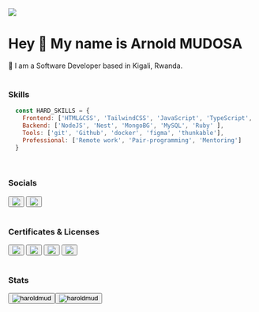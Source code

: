 <img align="center" src="https://camo.githubusercontent.com/cae12fddd9d6982901d82580bdf321d81fb299141098ca1c2d4891870827bf17/68747470733a2f2f6d69726f2e6d656469756d2e636f6d2f6d61782f313336302f302a37513379765349765f7430696f4a2d5a2e676966"/>

# Hey 👋 My name is Arnold MUDOSA

📍 I am a Software Developer based in Kigali, Rwanda. <br><br>

### Skills
```javascript
  const HARD_SKILLS = {
    Frontend: ['HTML&CSS', 'TailwindCSS', 'JavaScript', 'TypeScript', 'React', 'ReactNative', 'Next'],
    Backend: ['NodeJS', 'Nest', 'MongoBG', 'MySQL', 'Ruby' ],
    Tools: ['git', 'Github', 'docker', 'figma', 'thunkable'],
    Professional: ['Remote work', 'Pair-programming', 'Mentoring']
  }
```
 <br>
 
### Socials
<button><a href="https://twitter.com/](https://twitter.com/MudosaHarold"><img src="https://img.shields.io/badge/twitter-%23D14836.svg?&style=for-the-badge&logo=twitter&logoColor=blue"></a></button>
<button><a href="https://www.linkedin.com/in//](https://www.linkedin.com/in/harold-mudosa-40124021b"><img src="https://img.shields.io/badge/linkedin-%230077B5.svg?&style=for-the-badge&logo=linkedin&logoColor=white"></a></button>
<br><br>
### Certificates & Licenses

<button> <a href="https://api.accredible.com/v1/frontend/credential_website_embed_image/certificate/49818030"><img src="https://api.accredible.com/v1/frontend/credential_website_embed_image/badge/49818030"></a> </button>
<button><a href="https://www.credential.net/8c7350c7-22c7-4462-81af-1517c53c3ee3"><img src="https://api.accredible.com/v1/frontend/credential_website_embed_image/badge/51723955"></a></button>
<button><a href="https://www.credential.net/94700cbe-6b8b-45f2-aaa4-ebbcdeaa354c"><img src="https://api.accredible.com/v1/frontend/credential_website_embed_image/badge/53636475"></a></button>
<button><a href="https://www.credential.net/c3330ebb-323d-490b-b095-86839638e41d#gs.f342sc"><img src="https://api.accredible.com/v1/frontend/credential_website_embed_image/badge/58192131"></a></button>
<br><br>

### Stats
<div align="center">
  <div style="display: flex;">
    <button><img align="center" src="https://github-readme-stats.vercel.app/api/top-langs?username=haroldmud&show_icons=true&locale=en&layout=compact" alt="haroldmud" /></button>
    <button><img align="center" src="https://github-readme-streak-stats.herokuapp.com/?user=haroldmud&show_icons=true&locale=en&layout=compact" alt="haroldmud" /></button>
  </div>
</div>

